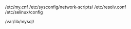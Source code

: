 
/etc/my.cnf
/etc/sysconfig/network-scripts/
/etc/resolv.conf
/etc/selinux/config

/var/lib/mysql/
  